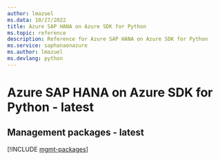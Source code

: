 ```yaml
---
author: lmazuel
ms.data: 10/27/2022
title: Azure SAP HANA on Azure SDK for Python
ms.topic: reference
description: Reference for Azure SAP HANA on Azure SDK for Python
ms.service: saphanaonazure
ms.author: lmazuel
ms.devlang: python
---
```

# Azure SAP HANA on Azure SDK for Python - latest

## Management packages - latest
[!INCLUDE [mgmt-packages](sap-hana-on-azure-mgmt-index.md)]
